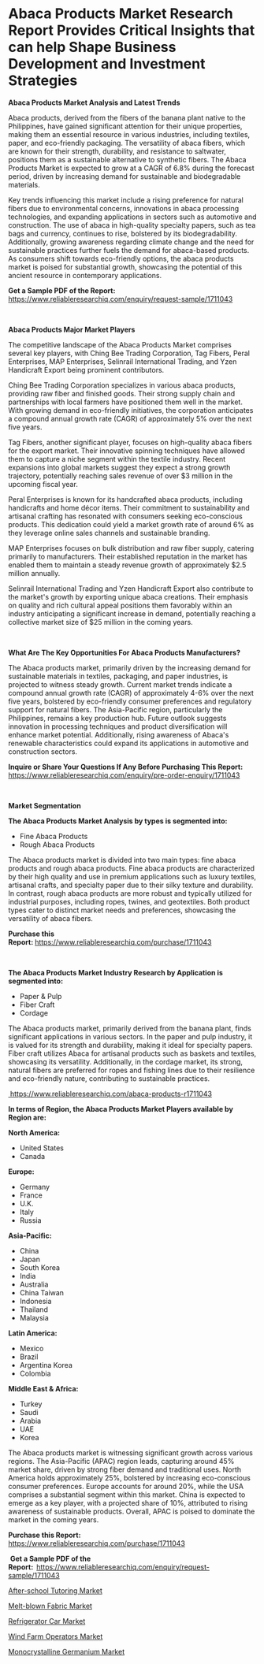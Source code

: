 <p><h1>Abaca Products Market Research Report Provides Critical Insights that can help Shape Business Development and Investment Strategies</h1></p><p><strong>Abaca Products Market Analysis and Latest Trends</strong></p>
<p><p>Abaca products, derived from the fibers of the banana plant native to the Philippines, have gained significant attention for their unique properties, making them an essential resource in various industries, including textiles, paper, and eco-friendly packaging. The versatility of abaca fibers, which are known for their strength, durability, and resistance to saltwater, positions them as a sustainable alternative to synthetic fibers. The Abaca Products Market is expected to grow at a CAGR of 6.8% during the forecast period, driven by increasing demand for sustainable and biodegradable materials.</p><p>Key trends influencing this market include a rising preference for natural fibers due to environmental concerns, innovations in abaca processing technologies, and expanding applications in sectors such as automotive and construction. The use of abaca in high-quality specialty papers, such as tea bags and currency, continues to rise, bolstered by its biodegradability. Additionally, growing awareness regarding climate change and the need for sustainable practices further fuels the demand for abaca-based products. As consumers shift towards eco-friendly options, the abaca products market is poised for substantial growth, showcasing the potential of this ancient resource in contemporary applications.</p></p>
<p><strong>Get a Sample PDF of the Report:&nbsp;</strong> <a href="https://www.reliableresearchiq.com/enquiry/request-sample/1711043?utm_campaign=1123&utm_medium=2&utm_source=Github&utm_content=ia&utm_term=27032025&utm_id=abaca-products">https://www.reliableresearchiq.com/enquiry/request-sample/1711043</a></p>
<p>&nbsp;</p>
<p><strong>Abaca Products Major Market Players</strong></p>
<p><p>The competitive landscape of the Abaca Products Market comprises several key players, with Ching Bee Trading Corporation, Tag Fibers, Peral Enterprises, MAP Enterprises, Selinrail International Trading, and Yzen Handicraft Export being prominent contributors.</p><p>Ching Bee Trading Corporation specializes in various abaca products, providing raw fiber and finished goods. Their strong supply chain and partnerships with local farmers have positioned them well in the market. With growing demand in eco-friendly initiatives, the corporation anticipates a compound annual growth rate (CAGR) of approximately 5% over the next five years.</p><p>Tag Fibers, another significant player, focuses on high-quality abaca fibers for the export market. Their innovative spinning techniques have allowed them to capture a niche segment within the textile industry. Recent expansions into global markets suggest they expect a strong growth trajectory, potentially reaching sales revenue of over $3 million in the upcoming fiscal year.</p><p>Peral Enterprises is known for its handcrafted abaca products, including handicrafts and home décor items. Their commitment to sustainability and artisanal crafting has resonated with consumers seeking eco-conscious products. This dedication could yield a market growth rate of around 6% as they leverage online sales channels and sustainable branding.</p><p>MAP Enterprises focuses on bulk distribution and raw fiber supply, catering primarily to manufacturers. Their established reputation in the market has enabled them to maintain a steady revenue growth of approximately $2.5 million annually.</p><p>Selinrail International Trading and Yzen Handicraft Export also contribute to the market's growth by exporting unique abaca creations. Their emphasis on quality and rich cultural appeal positions them favorably within an industry anticipating a significant increase in demand, potentially reaching a collective market size of $25 million in the coming years.</p></p>
<p>&nbsp;</p>
<p><strong>What Are The Key Opportunities For Abaca Products Manufacturers?</strong></p>
<p><p>The Abaca products market, primarily driven by the increasing demand for sustainable materials in textiles, packaging, and paper industries, is projected to witness steady growth. Current market trends indicate a compound annual growth rate (CAGR) of approximately 4-6% over the next five years, bolstered by eco-friendly consumer preferences and regulatory support for natural fibers. The Asia-Pacific region, particularly the Philippines, remains a key production hub. Future outlook suggests innovation in processing techniques and product diversification will enhance market potential. Additionally, rising awareness of Abaca's renewable characteristics could expand its applications in automotive and construction sectors.</p></p>
<p><strong>Inquire or Share Your Questions If Any Before Purchasing This Report:</strong> <a href="https://www.reliableresearchiq.com/enquiry/pre-order-enquiry/1711043?utm_campaign=1123&utm_medium=2&utm_source=Github&utm_content=ia&utm_term=27032025&utm_id=abaca-products">https://www.reliableresearchiq.com/enquiry/pre-order-enquiry/1711043</a></p>
<p>&nbsp;</p>
<p><strong>Market Segmentation</strong></p>
<p><strong>The Abaca Products Market Analysis by types is segmented into:</strong></p>
<p><ul><li>Fine Abaca Products</li><li>Rough Abaca Products</li></ul></p>
<p><p>The Abaca products market is divided into two main types: fine abaca products and rough abaca products. Fine abaca products are characterized by their high quality and use in premium applications such as luxury textiles, artisanal crafts, and specialty paper due to their silky texture and durability. In contrast, rough abaca products are more robust and typically utilized for industrial purposes, including ropes, twines, and geotextiles. Both product types cater to distinct market needs and preferences, showcasing the versatility of abaca fibers.</p></p>
<p><strong>Purchase this Report:&nbsp;</strong><a href="https://www.reliableresearchiq.com/purchase/1711043?utm_campaign=1123&utm_medium=2&utm_source=Github&utm_content=ia&utm_term=27032025&utm_id=abaca-products">https://www.reliableresearchiq.com/purchase/1711043</a></p>
<p>&nbsp;</p>
<p><strong>The Abaca Products Market Industry Research by Application is segmented into:</strong></p>
<p><ul><li>Paper & Pulp</li><li>Fiber Craft</li><li>Cordage</li></ul></p>
<p><p>The Abaca products market, primarily derived from the banana plant, finds significant applications in various sectors. In the paper and pulp industry, it is valued for its strength and durability, making it ideal for specialty papers. Fiber craft utilizes Abaca for artisanal products such as baskets and textiles, showcasing its versatility. Additionally, in the cordage market, its strong, natural fibers are preferred for ropes and fishing lines due to their resilience and eco-friendly nature, contributing to sustainable practices.</p></p>
<p><a href="https://www.reliableresearchiq.com/abaca-products-r1711043?utm_campaign=1123&utm_medium=2&utm_source=Github&utm_content=ia&utm_term=27032025&utm_id=abaca-products">&nbsp;https://www.reliableresearchiq.com/abaca-products-r1711043</a></p>
<p><strong>In terms of Region, the Abaca Products Market Players available by Region are:</strong></p>
<p>
    <p> <strong> North America: </strong>
        <ul>
            <li>United States</li>
            <li>Canada</li>
        </ul>
        </p> 
    <p> <strong> Europe: </strong>
        <ul>
            <li>Germany</li>
            <li>France</li>
            <li>U.K.</li>
            <li>Italy</li>
            <li>Russia</li>
        </ul>
        </p> 
    <p> <strong> Asia-Pacific: </strong>
        <ul>
            <li>China</li>
            <li>Japan</li>
            <li>South Korea</li>
            <li>India</li>
            <li>Australia</li>
            <li>China Taiwan</li>
            <li>Indonesia</li>
            <li>Thailand</li>
            <li>Malaysia</li>
        </ul>
        </p> 
    <p> <strong> Latin America: </strong>
        <ul>
            <li>Mexico</li>
            <li>Brazil</li>
            <li>Argentina Korea</li>
            <li>Colombia</li>
        </ul>
        </p> 
    <p> <strong> Middle East & Africa: </strong>
        <ul>
            <li>Turkey</li>
            <li>Saudi</li>
            <li>Arabia</li>
            <li>UAE</li>
            <li>Korea</li>
        </ul>
    </p>
    </p>
<p><p>The Abaca products market is witnessing significant growth across various regions. The Asia-Pacific (APAC) region leads, capturing around 45% market share, driven by strong fiber demand and traditional uses. North America holds approximately 25%, bolstered by increasing eco-conscious consumer preferences. Europe accounts for around 20%, while the USA comprises a substantial segment within this market. China is expected to emerge as a key player, with a projected share of 10%, attributed to rising awareness of sustainable products. Overall, APAC is poised to dominate the market in the coming years.</p></p>
<p><strong>Purchase this Report: </strong><a href="https://www.reliableresearchiq.com/purchase/1711043?utm_campaign=1123&utm_medium=2&utm_source=Github&utm_content=ia&utm_term=27032025&utm_id=abaca-products">https://www.reliableresearchiq.com/purchase/1711043</a></p>
<p>&nbsp;<strong>Get a Sample PDF of the Report:&nbsp;&nbsp;</strong><a href="https://www.reliableresearchiq.com/enquiry/request-sample/1711043?utm_campaign=1123&utm_medium=2&utm_source=Github&utm_content=ia&utm_term=27032025&utm_id=abaca-products">https://www.reliableresearchiq.com/enquiry/request-sample/1711043</a></p>
<p><strong></strong></p>
<p><p><a href="https://github.com/cheryjhonson/Market-Research-Report-List-1/blob/main/after-school-tutoring-market.md?utm_campaign=1123&utm_medium=2&utm_source=Github&utm_content=ia&utm_term=27032025&utm_id=abaca-products">After-school Tutoring Market</a></p><p><a href="https://github.com/elitasvimal/Market-Research-Report-List-1/blob/main/melt-blown-fabric-market.md?utm_campaign=1123&utm_medium=2&utm_source=Github&utm_content=ia&utm_term=27032025&utm_id=abaca-products">Melt-blown Fabric Market</a></p><p><a href="https://github.com/meuskocov/Market-Research-Report-List-1/blob/main/refrigerator-car-market.md?utm_campaign=1123&utm_medium=2&utm_source=Github&utm_content=ia&utm_term=27032025&utm_id=abaca-products">Refrigerator Car Market</a></p><p><a href="https://github.com/raeezkenedz/Market-Research-Report-List-1/blob/main/wind-farm-operators-market.md?utm_campaign=1123&utm_medium=2&utm_source=Github&utm_content=ia&utm_term=27032025&utm_id=abaca-products">Wind Farm Operators Market</a></p><p><a href="https://github.com/pelahotayabe/Market-Research-Report-List-1/blob/main/monocrystalline-germanium-market.md?utm_campaign=1123&utm_medium=2&utm_source=Github&utm_content=ia&utm_term=27032025&utm_id=abaca-products">Monocrystalline Germanium Market</a></p></p>